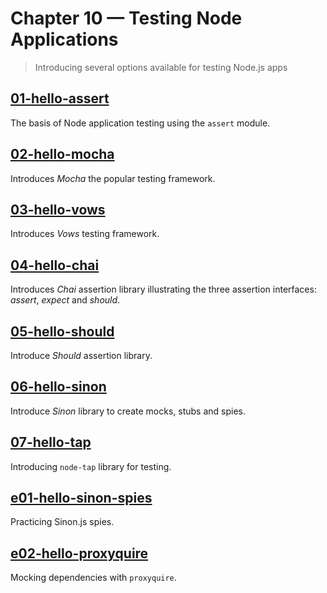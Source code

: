 # Chapter 10 &mdash; Testing Node Applications
> Introducing several options available for testing Node.js apps

## [01-hello-assert](./01-hello-assert/)
The basis of Node application testing using the `assert` module.

## [02-hello-mocha](./02-hello-mocha/)
Introduces *Mocha* the popular testing framework.

## [03-hello-vows](./03-hello-vows/)
Introduces *Vows* testing framework.

## [04-hello-chai](./04-hello-chai/)
Introduces *Chai* assertion library illustrating the three assertion interfaces: *assert*, *expect* and *should*.

## [05-hello-should](./05-hello-should/)
Introduce *Should* assertion library.

## [06-hello-sinon](./06-hello-sinon/)
Introduce *Sinon* library to create mocks, stubs and spies.

## [07-hello-tap](./07-hello-tap/)
Introducing `node-tap` library for testing.

## [e01-hello-sinon-spies](./e01-hello-sinon-spies/)
Practicing Sinon.js spies.

## [e02-hello-proxyquire](./e02-hello-proxyquire/)
Mocking dependencies with `proxyquire`.